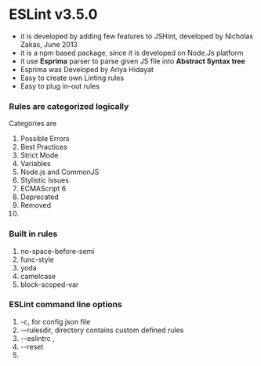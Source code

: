 # ESLint v3.5.0

* it is developed by adding few features to JSHint, developed by Nicholas Zakas, June 2013
* it is a npm based package, since it is developed on Node.Js platform
* it use **Esprima** parser to parse given  JS file into **Abstract Syntax tree**
* Esprima was Developed by Ariya Hidayat
* Easy to create own Linting rules
* Easy to plug in-out rules

### Rules are categorized logically
Categories are

1. Possible Errors
2. Best Practices
3. Strict Mode
4. Variables
5. Node.js and CommonJS
6. Stylistic Issues
7. ECMAScript 6
8. Deprecated
9. Removed
10. 



### Built in rules
1. no-space-before-semi
2. func-style
3. yoda
4. camelcase
5. block-scoped-var



### ESLint command line options
1. -c, for config json file
2. --rulesdir, directory contains custom defined rules
3. --eslintrc , 
4. --reset
5.  